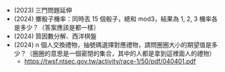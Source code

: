 
* (2023) 三門問題延伸
* (2024) 擲骰子機率：同時丟 15 個骰子，總和 mod3，結果為 1, 2, 3 機率各是多少？（答案應該是都一樣）
* (2024) 質因數分解、西洋棋盤
* (2024) n 個人交換禮物，抽號碼選擇對應禮物，請問圈圈大小的期望值是多少？（圈圈的意思是一個密閉的集合，其中的人都是拿到這裡面人的禮物）
	* https://twsf.ntsec.gov.tw/activity/race-1/50/pdf/040401.pdf